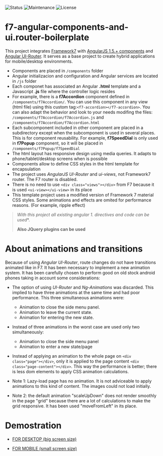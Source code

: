 ![Status](https://img.shields.io/badge/status-ok-green.svg) ![Maintenance](https://img.shields.io/maintenance/yes/2016.svg?maxAge=2592000) ![License](https://img.shields.io/dub/l/vibe-d.svg?maxAge=2592000)



# f7-angular-components-and-ui.router-boilerplate

This project integrates [Framework7](http://framework7.io) with [AngularJS 1.5.+ components]() and [Angular UI-Router](https://angular-ui.github.io/ui-router/site/#/api/ui.router). It serves as a base project to create hybrid applications for mobile/desktop environments.

- Components are placed in `/components` folder
- Angular initializacion and configuration and Angular services are located in `/js` folder
- Each componet has associated an Angular **.html** template and a Javascript **.js** file where the controller logic resides
- For example, there is a **f7Accordion** component defined in `/components/f7Accordion/`. You can use this component in any view (html file) using this custom tag:`<f7-accordion></f7-accordion>`. You can also adapt the behavior and look to your needs modifing the files: `/components/f7Accordion/f7Accordion.js` and `/components/f7Accordion/f7Accordion.html`
- Each subcomponent included in other component are placed in a subdirectory except when the subcomponent is used in several places. This is for component reusability. For example, **f7SpeedDial** is only used in **f7Popup** component, so it will be placed in `/components/f7Popup/f7SpeedDial`
- The html layout has responsive design using media queries. It adapts to phone/tablet/desktop screens when is possible
- Components allow to define CSS styles in the html template for encapsulation
- The project uses *AngularJS UI-Router* and *ui-views*, not Framework7 router. The F7 router is disabled.
- There is no need to use `<div class="views"></div>` from F7 because it is used `<ui-view></ui-view>` in its place
- This template project uses a modified version of Framework 7 material CSS styles. Some animations and effects are omited for performance reasons. (For example, ripple effect)




>**With this project all existing angular 1.* directives and code can be used**. 
>
>**Also JQuery plugins can be used**



# About animations and transitions

Because of using *Angular UI-Router*, route changes do not have transitions animated like in F7. It has been necessary to implement a new animation system. It has been carefully chosen to perform good on old stock android phones taking in account some considerations:

- The option of using *UI-Router* and *Ng-Animations* was discarded. This implied to have three animations at the same time and had poor performance.  This three simultaneous animations were: 
  - Animation to close the side menu panel.
  - Animation to leave the current state.
  - Animation for entering the new state.
- Instead of three animations in the worst case are used only two simultaneously:
  - Animation to close the side menu panel
  - Animation to enter a new state/page




- Instead of applying an animation to the whole page on `<div class="page"></div>`, only it is applied to the page content `<div class="page-content"></div>`. This way the performance is better; there is less dom elements to apply CSS animation calculations.
- Note 1: Lazy-load page has no animation. It is not adviceable to apply animations to this kind of content. The images could not load initially.
- Note 2: the default animation "scaleUpDown" does not render smoothly in the page "grid" because there are a lot of calculations to make the grid responsive. It has been used "moveFromLeft" in its place.



# Demostration


- [FOR DESKTOP (big screen size)](https://yagolopez.github.io/f7-angular-components-and-ui.router/#/)

- [FOR MOBILE (small screen size)](https://yagolopez.github.io/f7-angular-components-and-ui.router/iframe/iframe.html)